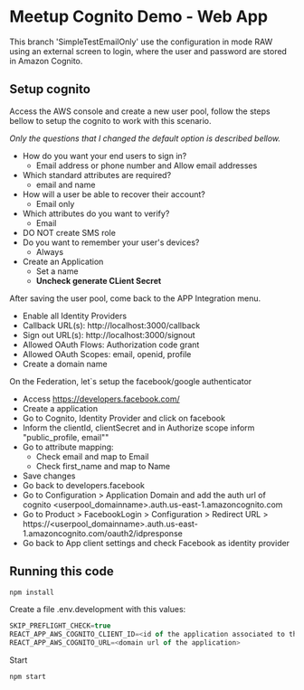 # Meetup Cognito Demo - Web App

This branch 'SimpleTestEmailOnly' use the configuration in mode RAW using an external screen to login, where the user and password are stored in Amazon Cognito.

## Setup cognito

Access the AWS console and create a new user pool, follow the steps bellow to setup the cognito to work with this scenario.

*Only the questions that I changed the default option is described bellow.*

- How do you want your end users to sign in?
  - Email address or phone number and Allow email addresses
- Which standard attributes are required?
  - email and name
- How will a user be able to recover their account?
  - Email only
- Which attributes do you want to verify?
  - Email
- DO NOT create SMS role
- Do you want to remember your user's devices?
  - Always
- Create an Application
  - Set a name
  - **Uncheck generate CLient Secret**

After saving the user pool, come back to the APP Integration menu.

- Enable all Identity Providers
- Callback URL(s): http://localhost:3000/callback
- Sign out URL(s): http://localhost:3000/signout
- Allowed OAuth Flows: Authorization code grant
- Allowed OAuth Scopes: email, openid, profile
- Create a domain name

On the Federation, let`s setup the facebook/google authenticator

- Access https://developers.facebook.com/
- Create a application
- Go to Cognito, Identity Provider and click on facebook
- Inform the clientId, clientSecret and in Authorize scope inform "public_profile, email""
- Go to attribute mapping:
  - Check email and map to Email
  - Check first_name and map to Name
- Save changes
- Go back to developers.facebook
- Go to Configuration > Application Domain and add the auth url of cognito <userpool_domainname>.auth.us-east-1.amazoncognito.com
- Go to Product > FacebookLogin > Configuration > Redirect URL > https://<userpool_domainname>.auth.us-east-1.amazoncognito.com/oauth2/idpresponse
- Go back to App client settings and check Facebook as identity provider

## Running this code

```javascript
npm install
```

Create a file .env.development with this values:

```javascript
SKIP_PREFLIGHT_CHECK=true
REACT_APP_AWS_COGNITO_CLIENT_ID=<id of the application associated to the user pool>
REACT_APP_AWS_COGNITO_URL=<domain url of the application>
```

Start

```javascript
npm start
```
